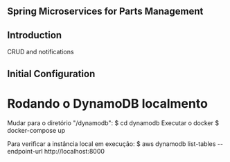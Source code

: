 ## Spring Microservices for Parts Management

## Introduction

CRUD and notifications

## Initial Configuration


# Rodando o DynamoDB localmento
Mudar para o diretório "/dynamodb": $ cd dynamodb
Executar o docker
$ docker-compose up

Para verificar a instância local em execução: $ aws dynamodb list-tables --endpoint-url http://localhost:8000
